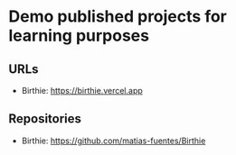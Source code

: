 # Demo published projects for learning purposes

## URLs

-   Birthie: https://birthie.vercel.app

## Repositories

-   Birthie: https://github.com/matias-fuentes/Birthie

